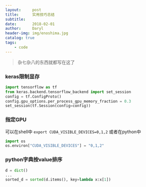 ```yaml
---
layout:     post
title:      实用技巧总结
subtitle:   
date:       2018-02-01
author:     Daryl
header-img: img/enoshima.jpg
catalog: true
tags:
    - code
---
```


> 杂七杂八的东西就都写在这了

### keras限制显存
```Python
import tensorflow as tf
from keras.backend.tensorflow_backend import set_session
config = tf.ConfigProto()
config.gpu_options.per_process_gpu_memory_fraction = 0.3
set_session(tf.Session(config=config))
```

### 指定GPU

可以在shell中 `export CUDA_VISIBLE_DEVICES=0,1,2` 或者在python中
```python
import os
os.environ["CUDA_VISIBLE_DEVICES"] = "0,1,2"
```

### python字典按value排序
```python
d = dict()
...
sorted_d = sorted(d.items(), key=lambda x:x[1])
```